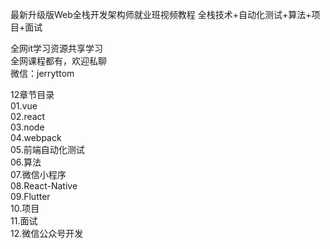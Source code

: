 最新升级版Web全栈开发架构师就业班视频教程 全栈技术+自动化测试+算法+项目+面试

全网it学习资源共享学习<br>全网课程都有，欢迎私聊<br>微信：jerryttom<br>

12章节目录<br> 01.vue<br> 02.react<br> 03.node<br> 04.webpack<br> 05.前端自动化测试<br> 06.算法<br> 07.微信小程序<br> 08.React-Native<br> 09.Flutter<br> 10.项目<br> 11.面试<br> 12.微信公众号开发